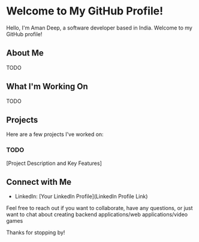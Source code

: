 # Welcome to My GitHub Profile!

Hello, I'm Aman Deep, a software developer based in India. Welcome to my GitHub profile!

## About Me

TODO

## What I'm Working On

TODO

## Projects

Here are a few projects I've worked on:

### TODO
[Project Description and Key Features]

## Connect with Me

- LinkedIn: [Your LinkedIn Profile](LinkedIn Profile Link)

Feel free to reach out if you want to collaborate, have any questions, or just want to chat about creating backend applications/web applications/video games

Thanks for stopping by!

